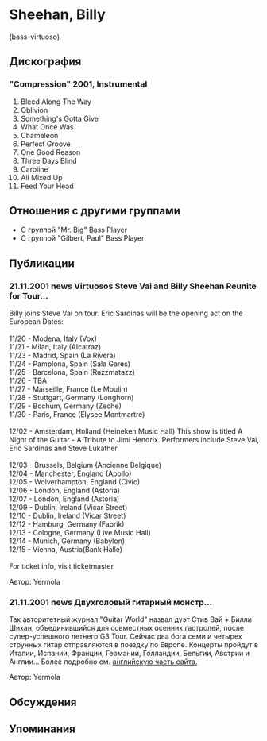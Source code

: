 # Sheehan, Billy

(bass-virtuoso)

## Дискография

### "Compression" 2001, Instrumental

1. Bleed Along The Way
2. Oblivion
3. Something's Gotta Give
4. What Once Was
5. Chameleon
6. Perfect Groove
 7. One Good Reason
8. Three Days Blind
9. Caroline
10. All Mixed Up
11. Feed Your Head
 




## Отношения с другими группами

* C группой "Mr. Big" Bass Player
* C группой "Gilbert, Paul" Bass Player

## Публикации

### 21.11.2001 news Virtuosos Steve Vai and Billy Sheehan Reunite for Tour...

<p>Billy joins Steve Vai on tour. Eric Sardinas will be the opening act on the European Dates:<BR><BR> 11/20 - Modena, Italy (Vox)<BR> 11/21 - Milan, Italy (Alcatraz)<BR> 11/23 - Madrid, Spain (La Rivera)<BR> 11/24 - Pamplona, Spain (Sala Gares)<BR> 11/25 - Barcelona, Spain (Razzmatazz)<BR> 11/26 - TBA<BR> 11/27 - Marseille, France (Le Moulin)<BR> 11/28 - Stuttgart, Germany (Longhorn)<BR> 11/29 - Bochum, Germany (Zeche)<BR> 11/30 - Paris, France (Elysee Montmartre)<BR><BR> 12/02 - Amsterdam, Holland (Heineken Music Hall) This show is titled A Night of the Guitar - A Tribute to Jimi Hendrix. Performers include Steve Vai, Eric Sardinas and Steve Lukather.<BR><BR> 12/03 - Brussels, Belgium (Ancienne Belgique)<BR> 12/04 - Manchester, England (Apollo)<BR> 12/05 - Wolverhampton, England (Civic)<BR> 12/06 - London, England (Astoria)<BR> 12/07 - London, England (Astoria)<BR> 12/09 - Dublin, Ireland (Vicar Street)<BR> 12/10 - Dublin, Ireland (Vicar Street)<BR> 12/12 - Hamburg, Germany (Fabrik)<BR> 12/13 - Cologne, Germany (Live Music Hall)<BR> 12/14 - Munich, Germany (Babylon)<BR> 12/15 - Vienna, Austria(Bank Halle)<BR><BR> For ticket info, visit ticketmaster.</p>

Автор: Yermola

### 21.11.2001 news Двухголовый гитарный монстр...

<p>Так авторитетный журнал "Guitar World" назвал дуэт Стив Вай + Билли Шихан, объединившийся для совместных осенних гастролей, после супер-успешного летнего G3 Tour. Сейчас два бога семи и четырех струнных гитар отправляются в поездку по Европе. Концерты пройдут в Италии, Испании, Франции, Германии, Голландии, Бельгии, Австрии и Англии... Более подробно см. <A HREF="http://musica.mustdie.ru/en/index/">английскую часть сайта. </A></p>

Автор: Yermola


## Обсуждения


## Упоминания

